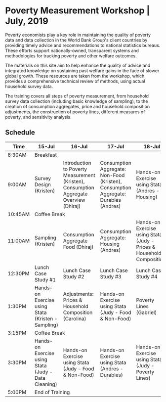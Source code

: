 # Poverty Measurement Workshop | July, 2019

Poverty economists play a key role in maintaining the quality of poverty data and data collection in the World Bank Group's client countries by providing timely advice and recommendations to national statistics bureaus. These efforts support nationally-owned, transparent systems and methodologies for tracking poverty and other welfare outcomes. 

The materials on this site aim to help enhance the quality of advice and integrated knowledge on sustaining past welfare gains in the face of slower global growth. These resources are taken from the workshop, which provides a comprehensive technical review of methods, using actual household survey data.

The training covers all steps of poverty measurement, from household survey data collection (including basic knowledge of sampling), to the creation of consumption aggregates, price and household composition adjustments, the construction of poverty lines, different measures of poverty, and sensitivity analysis.


## Schedule
<table align="center">
  <thead>
    <tr>
      <th>Time</th>
      <th>15-Jul</th>
      <th>16-Jul</th> 
      <th>17-Jul</th> 
      <th>18-Jul</th> 
      <th>19-Jul</th> 
    </tr>
   </thead>

  <tbody>
    <tr>
      <td> 8:30AM </td>
      <td colspan="5"> Breakfast </td> 
    </tr>
    <tr>
      <td> 9:00AM </td>
      <td> Survey Design (Kristen) </td>
      <td> Introduction to Poverty Measurement (Kristen), Consumption Aggregate Overview (Dhiraj) </td> 
      <td> Consumption Aggregate: Non-Food (Kristen), Consumption Aggregate: Durables (Andres) </td> 
      <td> Hands-on Exercise using Stata (Andres - Housing) </td> 
      <td> Poverty Indices & Vulnerability (Emmanuel) </td> 
    </tr>
    <tr>
      <td> 10:45AM </td>
      <td colspan="5"> Coffee Break </td> 
    </tr>  
    <tr>
      <td> 11:00AM </td>
      <td> Sampling (Kristen) </td>
      <td> Consumption Aggregate Food (Dhiraj) </td> 
      <td> Consumption Aggregate: Housing (Andres)  </td> 
      <td> Hands-on Exercise using Stata (Judy - Prices & Household Composition)  </td> 
      <td> Sensitivity Analysis (Andres) </td> 
    </tr>
    <tr>
      <td> 12:30PM </td>
      <td> Lunch Case Study #1 </td>
      <td> Lunch Case Study #2 </td> 
      <td> Lunch Case Study #3  </td> 
      <td> Lunch Case Study #4 </td> 
      <td> Lunch Case Study #5 </td> 
    </tr>
    <tr>
      <td> 1:30PM </td>
      <td> Hands-on Exercise using Stata (Kristen - Sampling) </td>
      <td> Adjustments: Prices & Household Composition (Carolina)  </td> 
      <td> Hands-on Exercise using Stata (Judy - Food & Non-Food)  </td> 
      <td> Poverty Lines (Gabriel)  </td> 
      <td> Hands-on Exercise using Stata (Andres) </td> 
    </tr>
    <tr>
      <td> 3:15PM </td>
      <td colspan="5"> Coffee Break </td> 
    </tr>   
    <tr>
      <td> 3:30PM </td>
      <td> Hands-on Exercise using Stata (Judy - Data Cleaning)  </td>
      <td> Hands-on Exercise using Stata (Judy - Food & Non-Food) </td> 
      <td> Hands-on Exercise using Stata (Andres - Durables)   </td> 
      <td> Hands-on Exercise using Stata (Judy - Poverty Lines) </td> 
      <td> Hands-on Exercise using Stata (Andres), Discussion & Wrap-Up (Kristen) </td> 
    </tr>
    <tr>
      <td> 5:00PM </td>
      <td colspan="5"> End of Training </td> 
    </tr> 
</tbody>
</table>



